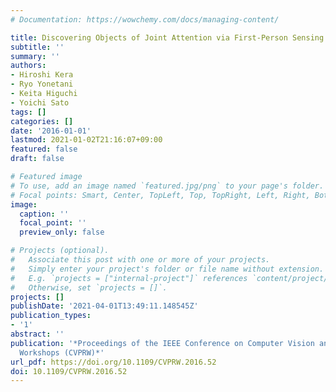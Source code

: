 ```yaml
---
# Documentation: https://wowchemy.com/docs/managing-content/

title: Discovering Objects of Joint Attention via First-Person Sensing
subtitle: ''
summary: ''
authors:
- Hiroshi Kera
- Ryo Yonetani
- Keita Higuchi
- Yoichi Sato
tags: []
categories: []
date: '2016-01-01'
lastmod: 2021-01-02T21:16:07+09:00
featured: false
draft: false

# Featured image
# To use, add an image named `featured.jpg/png` to your page's folder.
# Focal points: Smart, Center, TopLeft, Top, TopRight, Left, Right, BottomLeft, Bottom, BottomRight.
image:
  caption: ''
  focal_point: ''
  preview_only: false

# Projects (optional).
#   Associate this post with one or more of your projects.
#   Simply enter your project's folder or file name without extension.
#   E.g. `projects = ["internal-project"]` references `content/project/deep-learning/index.md`.
#   Otherwise, set `projects = []`.
projects: []
publishDate: '2021-04-01T13:49:11.148545Z'
publication_types:
- '1'
abstract: ''
publication: '*Proceedings of the IEEE Conference on Computer Vision and Pattern Recognition
  Workshops (CVPRW)*'
url_pdf: https://doi.org/10.1109/CVPRW.2016.52
doi: 10.1109/CVPRW.2016.52
---
```


